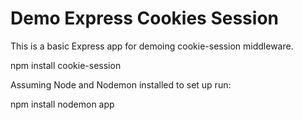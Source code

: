 # Demo Express Cookies Session

This is a basic Express app for demoing cookie-session middleware.

npm install cookie-session

Assuming Node and Nodemon installed to set up run:

npm install
nodemon app

